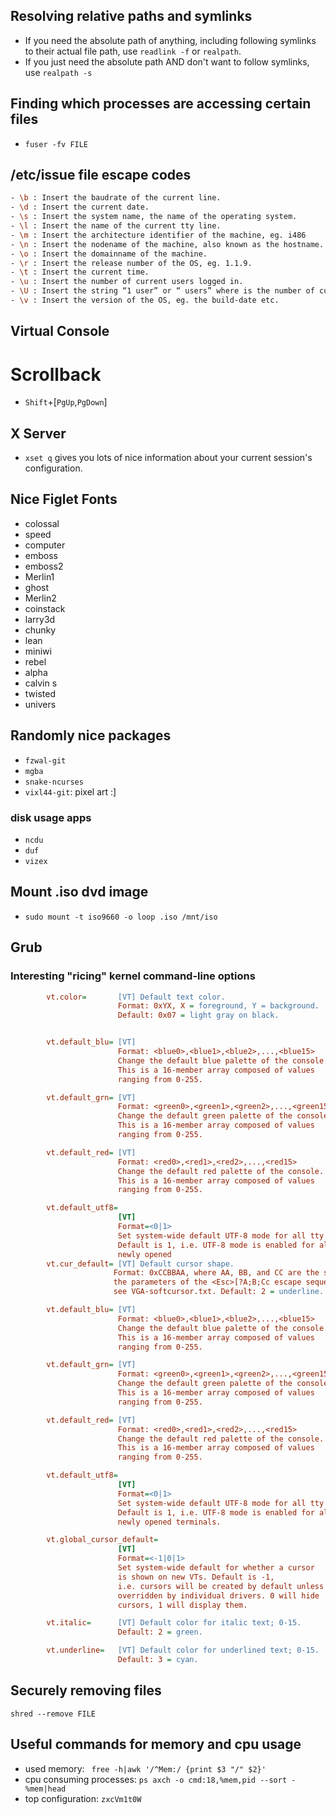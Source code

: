 ## Resolving relative paths and symlinks
- If you need the absolute path of anything, including following symlinks to their actual file path, use
  `readlink -f` or `realpath`.
- If you just need the absolute path AND don't want to follow symlinks, use
  `realpath -s`

## Finding which processes are accessing certain files
- `fuser -fv FILE`

## /etc/issue file escape codes
``` sh
- \b : Insert the baudrate of the current line.
- \d : Insert the current date.
- \s : Insert the system name, the name of the operating system.
- \l : Insert the name of the current tty line.
- \m : Insert the architecture identifier of the machine, eg. i486
- \n : Insert the nodename of the machine, also known as the hostname.
- \o : Insert the domainname of the machine.
- \r : Insert the release number of the OS, eg. 1.1.9.
- \t : Insert the current time.
- \u : Insert the number of current users logged in.
- \U : Insert the string “1 user” or “ users” where is the number of current users logged in.
- \v : Insert the version of the OS, eg. the build-date etc.
```

## Virtual Console
# Scrollback

- `Shift`+[`PgUp`,`PgDown`]

## X Server
- `xset q` gives you lots of nice information about your current session's configuration.

## Nice Figlet Fonts
- colossal
- speed
- computer
- emboss
- emboss2
- Merlin1
- ghost
- Merlin2
- coinstack
- larry3d
- chunky
- lean
- miniwi
- rebel
- alpha
- calvin s
- twisted
- univers

## Randomly nice packages
- `fzwal-git`
- `mgba`
- `snake-ncurses`
- `vixl44-git`: pixel art :]
### disk usage apps
- `ncdu`
- `duf`
- `vizex`

## Mount .iso dvd image
- `sudo mount -t iso9660 -o loop .iso /mnt/iso`

## Grub
### Interesting "ricing" kernel command-line options
``` ini
        vt.color=       [VT] Default text color.
                        Format: 0xYX, X = foreground, Y = background.
                        Default: 0x07 = light gray on black.


        vt.default_blu= [VT]
                        Format: <blue0>,<blue1>,<blue2>,...,<blue15>
                        Change the default blue palette of the console.
                        This is a 16-member array composed of values
                        ranging from 0-255.

        vt.default_grn= [VT]
                        Format: <green0>,<green1>,<green2>,...,<green15>
                        Change the default green palette of the console.
                        This is a 16-member array composed of values
                        ranging from 0-255.

        vt.default_red= [VT]
                        Format: <red0>,<red1>,<red2>,...,<red15>
                        Change the default red palette of the console.
                        This is a 16-member array composed of values
                        ranging from 0-255.

        vt.default_utf8=
                        [VT]
                        Format=<0|1>
                        Set system-wide default UTF-8 mode for all tty's.
                        Default is 1, i.e. UTF-8 mode is enabled for all
                        newly opened
        vt.cur_default= [VT] Default cursor shape.
                       Format: 0xCCBBAA, where AA, BB, and CC are the same as
                       the parameters of the <Esc>[?A;B;Cc escape sequence;
                       see VGA-softcursor.txt. Default: 2 = underline.

        vt.default_blu= [VT]
                        Format: <blue0>,<blue1>,<blue2>,...,<blue15>
                        Change the default blue palette of the console.
                        This is a 16-member array composed of values
                        ranging from 0-255.

        vt.default_grn= [VT]
                        Format: <green0>,<green1>,<green2>,...,<green15>
                        Change the default green palette of the console.
                        This is a 16-member array composed of values
                        ranging from 0-255.

        vt.default_red= [VT]
                        Format: <red0>,<red1>,<red2>,...,<red15>
                        Change the default red palette of the console.
                        This is a 16-member array composed of values
                        ranging from 0-255.

        vt.default_utf8=
                        [VT]
                        Format=<0|1>
                        Set system-wide default UTF-8 mode for all tty's.
                        Default is 1, i.e. UTF-8 mode is enabled for all
                        newly opened terminals.

        vt.global_cursor_default=
                        [VT]
                        Format=<-1|0|1>
                        Set system-wide default for whether a cursor
                        is shown on new VTs. Default is -1,
                        i.e. cursors will be created by default unless
                        overridden by individual drivers. 0 will hide
                        cursors, 1 will display them.

        vt.italic=      [VT] Default color for italic text; 0-15.
                        Default: 2 = green.

        vt.underline=   [VT] Default color for underlined text; 0-15.
                        Default: 3 = cyan.
```

## Securely removing files
```
shred --remove FILE
```

## Useful commands for memory and cpu usage
- used memory: ` free -h|awk '/^Mem:/ {print $3 "/" $2}'`
- cpu consuming processes: `ps axch -o cmd:18,%mem,pid --sort -%mem|head`
- top configuration: `zxcVm1t0W`
